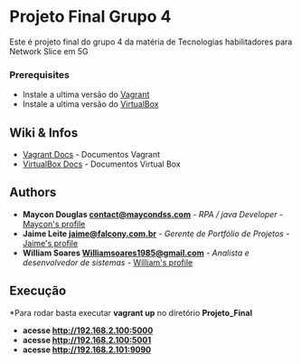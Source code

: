 

# Projeto Final Grupo 4
Este é projeto final do grupo 4 da matéria de Tecnologias habilitadores para Network Slice em 5G

### Prerequisites

* Instale a ultima versão do [Vagrant](https://www.vagrantup.com/)
* Instale a ultima versão do [VirtualBox](https://www.virtualbox.org/)

## Wiki & Infos

* [Vagrant Docs](https://www.vagrantup.com/docs/index.html) - Documentos Vagrant
* [VirtualBox Docs](https://www.virtualbox.org/wiki/Documentation) - Documentos Virtual Box

## Authors

* **Maycon Douglas contact@maycondss.com** - *RPA / java Developer* - [Maycon's profile](https://www.linkedin.com/in/maycondss/)
* **Jaime Leite jaime@falcony.com.br** - *Gerente de Portfólio de Projetos* - [Jaime's profile](https://www.linkedin.com/in/jaime-leite-mba-black-belt-%E2%88%B4-0b71a749/)
* **William Soares Williamsoares1985@gmail.com** - *Analista e desenvolvedor de sistemas* - [William's profile](#)

## Execução
*Para rodar basta executar **vagrant up** no diretório **Projeto_Final**

* **acesse http://192.168.2.100:5000**
* **acesse http://192.168.2.100:5001**
* **acesse http://192.168.2.101:9090**

